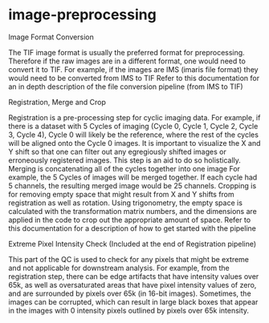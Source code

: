 # image-preprocessing

Image Format Conversion

The TIF image format is usually the preferred format for preprocessing. Therefore if the raw images are in a different format, one would need to convert it to TIF.
For example, if the images are IMS (imaris file format) they would need to be converted from IMS to TIF
Refer to this documentation for an in depth description of the file conversion pipeline (from IMS to TIF)


Registration, Merge and Crop

Registration is a pre-processing step for cyclic imaging data. 
For example, if there is a dataset with 5 Cycles of imaging (Cycle 0, Cycle 1, Cycle 2, Cycle 3, Cycle 4), Cycle 0 will likely be the reference, where the rest of the cycles will be aligned onto the Cycle 0 images. 
It is important to visualize the X and Y shift so that one can filter out any egregiously shifted images or erroneously registered images. This step is an aid to do so holistically. 
Merging is concatenating all of the cycles together into one image 
For example, the 5 Cycles of images will be merged together. If each cycle had 5 channels, the resulting merged image would be 25 channels.
Cropping is for removing empty space that might result from X and Y shifts from registration as well as rotation. Using trigonometry, the empty space is calculated with the transformation matrix numbers, and the dimensions are applied in the code to crop out the appropriate amount of space. 
Refer to this documentation for a description of how to get started with the pipeline


Extreme Pixel Intensity Check (Included at the end of Registration pipeline) 

This part of the QC is used to check for any pixels that might be extreme and not applicable for downstream analysis.
For example, from the registration step, there can be edge artifacts that have intensity values over 65k, as well as oversaturated areas that have pixel intensity values of zero, and are surrounded by pixels over 65k (in 16-bit images). 
Sometimes, the images can be corrupted, which can result in large black boxes that appear in the images with 0 intensity pixels outlined by pixels over 65k intensity.
